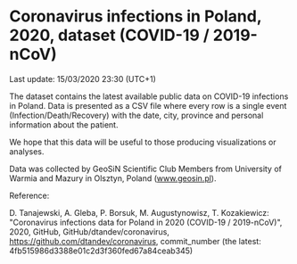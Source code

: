 # Coronavirus infections in Poland, 2020, dataset (COVID-19 / 2019-nCoV)

Last update: 15/03/2020 23:30 (UTC+1)

The dataset contains the latest available public data on COVID-19 infections in Poland. Data is presented as a CSV file where every row is a single event (Infection/Death/Recovery) with the date, city, province and personal information about the patient.

We hope that this data will be useful to those producing visualizations or analyses.

Data was collected by GeoSiN Scientific Club Members from University of Warmia and Mazury in Olsztyn, Poland (www.geosin.pl). 

Reference:

D. Tanajewski, A. Gleba, P. Borsuk, M. Augustynowisz, T. Kozakiewicz: "Coronavirus infections data for Poland in 2020 (COVID-19 / 2019-nCoV)", 2020, GitHub, GitHub/dtandev/coronavirus, https://github.com/dtandev/coronavirus, commit_number (the latest: 4fb515986d3388e01c2d3f360fed67a84ceab345)
